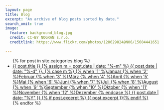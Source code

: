 ```yaml
---
layout: page
title: Blog
excerpt: "An archive of blog posts sorted by date."
search_omit: true
image:
  feature: background_blog.jpg
  credit: CC-BY NOGRAN s.r.o.
  creditlink: https://www.flickr.com/photos/128629824@N06/15604441651

---
```


<ul class="post-list">
{% for post in site.categories.blog %}
  <li><article><a href="{{ site.url }}{{ post.url }}">{{ post.title }} <span class="entry-date"><time datetime="{{ post.date | date_to_xmlschema }}">
{% assign m = post.date | date: "%-m" %}
{{ post.date | date: "%-d" }}.
{% case m %}
  {% when '1' %}Januar
  {% when '2' %}Februar
  {% when '3' %}M&auml;rz
  {% when '4' %}April
  {% when '5' %}Mai
  {% when '6' %}Juni
  {% when '7' %}Juli
  {% when '8' %}August
  {% when '9' %}September
  {% when '10' %}Oktober
  {% when '11' %}November
  {% when '12' %}Dezember
{% endcase %}
{{ post.date | date: "%Y" }}
</time></span>{% if post.excerpt %} <span class="excerpt">{{ post.excerpt }}</span>{% endif %}</a></article></li>
{% endfor %}
</ul>

